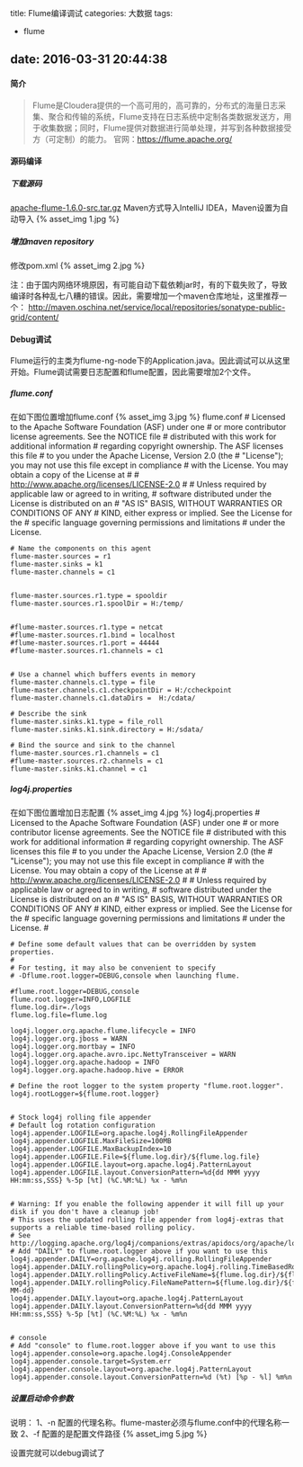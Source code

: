 title: Flume编译调试
categories: 大数据
tags:
  - flume

date: 2016-03-31 20:44:38
---
#### 简介
>Flume是Cloudera提供的一个高可用的，高可靠的，分布式的海量日志采集、聚合和传输的系统，Flume支持在日志系统中定制各类数据发送方，用于收集数据；同时，Flume提供对数据进行简单处理，并写到各种数据接受方（可定制）的能力。
官网：https://flume.apache.org/

#### 源码编译
##### 下载源码
[apache-flume-1.6.0-src.tar.gz](http://www.apache.org/dyn/closer.lua/flume/1.6.0/apache-flume-1.6.0-src.tar.gz)
Maven方式导入IntelliJ IDEA，Maven设置为自动导入
{% asset_img 1.jpg %}

##### 增加maven repository
修改pom.xml
{% asset_img 2.jpg %}

注：由于国内网络环境原因，有可能自动下载依赖jar时，有的下载失败了，导致编译时各种乱七八糟的错误。因此，需要增加一个maven仓库地址，这里推荐一个：
http://maven.oschina.net/service/local/repositories/sonatype-public-grid/content/
#### Debug调试
Flume运行的主类为flume-ng-node下的Application.java。因此调试可以从这里开始。Flume调试需要日志配置和flume配置，因此需要增加2个文件。
##### flume.conf
在如下图位置增加flume.conf
{% asset_img 3.jpg %}
flume.conf
	# Licensed to the Apache Software Foundation (ASF) under one
	# or more contributor license agreements.  See the NOTICE file
	# distributed with this work for additional information
	# regarding copyright ownership.  The ASF licenses this file
	# to you under the Apache License, Version 2.0 (the
	# "License"); you may not use this file except in compliance
	# with the License.  You may obtain a copy of the License at
	#
	#  http://www.apache.org/licenses/LICENSE-2.0
	#
	# Unless required by applicable law or agreed to in writing,
	# software distributed under the License is distributed on an
	# "AS IS" BASIS, WITHOUT WARRANTIES OR CONDITIONS OF ANY
	# KIND, either express or implied.  See the License for the
	# specific language governing permissions and limitations
	# under the License.
	
	# Name the components on this agent
	flume-master.sources = r1
	flume-master.sinks = k1
	flume-master.channels = c1
	
	
	flume-master.sources.r1.type = spooldir
	flume-master.sources.r1.spoolDir = H:/temp/
	
	
	#flume-master.sources.r1.type = netcat
	#flume-master.sources.r1.bind = localhost
	#flume-master.sources.r1.port = 44444
	#flume-master.sources.r1.channels = c1
	
	
	# Use a channel which buffers events in memory
	flume-master.channels.c1.type = file
	flume-master.channels.c1.checkpointDir = H:/ccheckpoint
	flume-master.channels.c1.dataDirs =  H:/cdata/
	
	# Describe the sink
	flume-master.sinks.k1.type = file_roll
	flume-master.sinks.k1.sink.directory = H:/sdata/
	
	# Bind the source and sink to the channel
	flume-master.sources.r1.channels = c1
	#flume-master.sources.r2.channels = c1
	flume-master.sinks.k1.channel = c1
##### log4j.properties
在如下图位置增加日志配置
{% asset_img 4.jpg %}
log4j.properties
	# Licensed to the Apache Software Foundation (ASF) under one
	# or more contributor license agreements.  See the NOTICE file
	# distributed with this work for additional information
	# regarding copyright ownership.  The ASF licenses this file
	# to you under the Apache License, Version 2.0 (the
	# "License"); you may not use this file except in compliance
	# with the License.  You may obtain a copy of the License at
	#
	#  http://www.apache.org/licenses/LICENSE-2.0
	#
	# Unless required by applicable law or agreed to in writing,
	# software distributed under the License is distributed on an
	# "AS IS" BASIS, WITHOUT WARRANTIES OR CONDITIONS OF ANY
	# KIND, either express or implied.  See the License for the
	# specific language governing permissions and limitations
	# under the License.
	#
	
	# Define some default values that can be overridden by system properties.
	#
	# For testing, it may also be convenient to specify
	# -Dflume.root.logger=DEBUG,console when launching flume.
	
	#flume.root.logger=DEBUG,console
	flume.root.logger=INFO,LOGFILE
	flume.log.dir=./logs
	flume.log.file=flume.log
	
	log4j.logger.org.apache.flume.lifecycle = INFO
	log4j.logger.org.jboss = WARN
	log4j.logger.org.mortbay = INFO
	log4j.logger.org.apache.avro.ipc.NettyTransceiver = WARN
	log4j.logger.org.apache.hadoop = INFO
	log4j.logger.org.apache.hadoop.hive = ERROR
	
	# Define the root logger to the system property "flume.root.logger".
	log4j.rootLogger=${flume.root.logger}
	
	
	# Stock log4j rolling file appender
	# Default log rotation configuration
	log4j.appender.LOGFILE=org.apache.log4j.RollingFileAppender
	log4j.appender.LOGFILE.MaxFileSize=100MB
	log4j.appender.LOGFILE.MaxBackupIndex=10
	log4j.appender.LOGFILE.File=${flume.log.dir}/${flume.log.file}
	log4j.appender.LOGFILE.layout=org.apache.log4j.PatternLayout
	log4j.appender.LOGFILE.layout.ConversionPattern=%d{dd MMM yyyy HH:mm:ss,SSS} %-5p [%t] (%C.%M:%L) %x - %m%n
	
	
	# Warning: If you enable the following appender it will fill up your disk if you don't have a cleanup job!
	# This uses the updated rolling file appender from log4j-extras that supports a reliable time-based rolling policy.
	# See http://logging.apache.org/log4j/companions/extras/apidocs/org/apache/log4j/rolling/TimeBasedRollingPolicy.html
	# Add "DAILY" to flume.root.logger above if you want to use this
	log4j.appender.DAILY=org.apache.log4j.rolling.RollingFileAppender
	log4j.appender.DAILY.rollingPolicy=org.apache.log4j.rolling.TimeBasedRollingPolicy
	log4j.appender.DAILY.rollingPolicy.ActiveFileName=${flume.log.dir}/${flume.log.file}
	log4j.appender.DAILY.rollingPolicy.FileNamePattern=${flume.log.dir}/${flume.log.file}.%d{yyyy-MM-dd}
	log4j.appender.DAILY.layout=org.apache.log4j.PatternLayout
	log4j.appender.DAILY.layout.ConversionPattern=%d{dd MMM yyyy HH:mm:ss,SSS} %-5p [%t] (%C.%M:%L) %x - %m%n
	
	
	# console
	# Add "console" to flume.root.logger above if you want to use this
	log4j.appender.console=org.apache.log4j.ConsoleAppender
	log4j.appender.console.target=System.err
	log4j.appender.console.layout=org.apache.log4j.PatternLayout
	log4j.appender.console.layout.ConversionPattern=%d (%t) [%p - %l] %m%n

##### 设置启动命令参数
说明：
1、-n 配置的代理名称。flume-master必须与flume.conf中的代理名称一致
2、-f 配置的是配置文件路径
{% asset_img 5.jpg %}

设置完就可以debug调试了